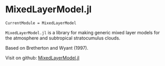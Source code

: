 # MixedLayerModel.jl

```@meta
CurrentModule = MixedLayerModel
```

`MixedLayerModel.jl` is a library for making generic mixed layer models for the atmosphere and subtropical stratocumulus clouds. 

Based on Bretherton and Wyant (1997).

Visit on github: [MixedLayerModel.jl](https://github.com/claresinger/MixedLayerModel.jl)